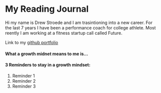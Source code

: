 # My Reading Journal
Hi my name is Drew Stroede and I am trasintioning into a new career. For the last 7 years I have been a performance coach for college athlete. Most reently I am working at a fitness startup call called Future.

Link to my [github portfolio](https://github.com/dstroede)
#### What a growth midnet means to me is...

#### 3 Reminders to stay in a growth mindset:

1. Reminder 1
2. Reminder 2
3. Reminder 3 
